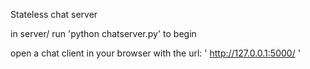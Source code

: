 Stateless chat server

in server/ run 'python chatserver.py' to begin

open a chat client in your browser with the url: '  http://127.0.0.1:5000/   '
